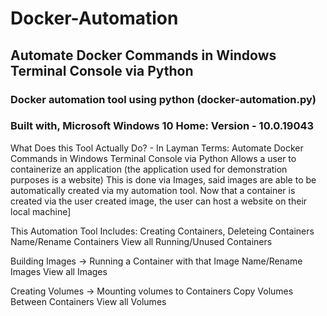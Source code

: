 # Docker-Automation
## Automate Docker Commands in Windows Terminal Console via Python

### Docker automation tool using python (docker-automation.py)
### Built with, Microsoft Windows 10 Home: Version - 10.0.19043

What Does this Tool Actually Do? - In Layman Terms:
Automate Docker Commands in Windows Terminal Console via Python
Allows a user to containerize an application (the application used for demonstration purposes is a website)
This is done via Images, said images are able to be automatically created via my automation tool.
Now that a container is created via the user created image, the user can host a website on their local machine]

This Automation Tool Includes:
Creating Containers, Deleteing Containers
Name/Rename Containers
View all Running/Unused Containers

Building Images -> Running a Container with that Image
Name/Rename Images
View all Images

Creating Volumes -> Mounting volumes to Containers
Copy Volumes Between Containers
View all Volumes
